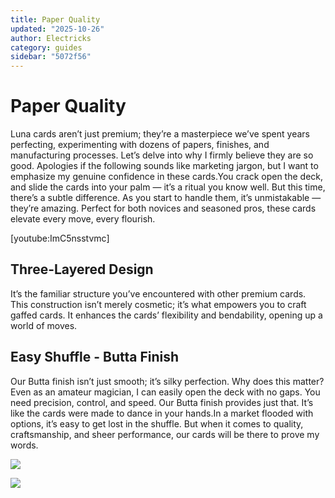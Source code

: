 ```yaml
---
title: Paper Quality
updated: "2025-10-26"
author: Electricks
category: guides
sidebar: "5072f56"
---
```


# Paper Quality

Luna cards aren’t just premium; they’re a masterpiece we’ve spent years perfecting, experimenting with dozens of papers, finishes, and manufacturing processes. Let’s delve into why I firmly believe they are so good. Apologies if the following sounds like marketing jargon, but I want to emphasize my genuine confidence in these cards.You crack open the deck, and slide the cards into your palm — it’s a ritual you know well. But this time, there’s a subtle difference. As you start to handle them, it’s unmistakable — they’re amazing. Perfect for both novices and seasoned pros, these cards elevate every move, every flourish.

[youtube:ImC5nsstvmc]

## Three-Layered Design

It’s the familiar structure you’ve encountered with other premium cards. This construction isn’t merely cosmetic; it’s what empowers you to craft gaffed cards. It enhances the cards’ flexibility and bendability, opening up a world of moves.

## Easy Shuffle - Butta Finish

Our Butta finish isn’t just smooth; it’s silky perfection. Why does this matter? Even as an amateur magician, I can easily open the deck with no gaps. You need precision, control, and speed. Our Butta finish provides just that. It’s like the cards were made to dance in your hands.In a market flooded with options, it’s easy to get lost in the shuffle. But when it comes to quality, craftsmanship, and sheer performance, our cards will be there to prove my words.

![](https://electricks.info/wp-content/uploads/2024/05/01-1024x1024.jpg)

![](https://electricks.info/wp-content/uploads/2024/05/02-1024x1024.jpg)
